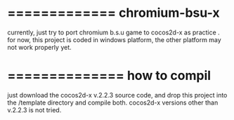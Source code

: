 =============
chromium-bsu-x
==============

currently, just try to port chromium b.s.u game to cocos2d-x as practice .
for now, this project is coded in windows platform, the other platform may not work properly yet.

==============
how to compil
==============
just download the cocos2d-x v.2.2.3 source code, and drop this project into the /template directory and compile both.
cocos2d-x versions other than v.2.2.3 is not tried.
